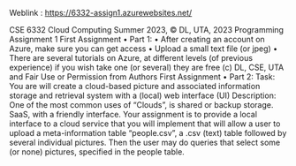 
Weblink : https://6332-assign1.azurewebsites.net/


CSE 6332 Cloud Computing
Summer 2023, © DL, UTA, 2023
Programming Assignment 1
First Assignment
• Part 1:
• After creating an account on Azure, make sure you can get access
• Upload a small text file (or jpeg)
• There are several tutorials on Azure, at different levels (of previous
experience) if you wish take one (or several) they are free
(c) DL, CSE, UTA and Fair Use or Permission from Authors
First Assignment
• Part 2:
Task: You are will create a cloud-based picture and associated information
storage and retrieval system with a (local) web interface (UI)
Description:
One of the most common uses of “Clouds”, is shared or backup storage.
SaaS, with a friendly interface.
Your assignment is to provide a local interface to a cloud service
that you will implement that will allow a user to upload a
meta-information table “people.csv”, a .csv (text) table followed by
several individual pictures. Then the user may do queries that select
some (or none) pictures, specified in the people table.
